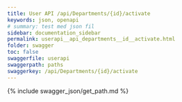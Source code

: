 ```yaml
---
title: User API /api/Departments/{id}/activate
keywords: json, openapi
# summary: test med json fil
sidebar: documentation_sidebar
permalink: userapi__api_departments__id__activate.html
folder: swagger
toc: false
swaggerfile: userapi
swaggerpath: paths
swaggerkey: /api/Departments/{id}/activate
---
```

{% include swagger_json/get_path.md %}
